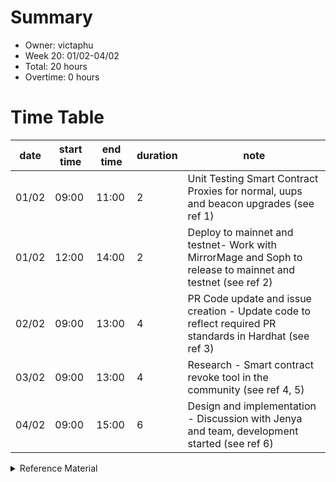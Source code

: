 # Summary
* Owner: victaphu
* Week 20: 01/02-04/02
* Total: 20 hours
* Overtime: 0 hours

# Time Table
| date  | start time  | end time | duration  |  note |
|---|---|---|---|---|
| 01/02 | 09:00 | 11:00 | 2 | Unit Testing Smart Contract Proxies for normal, uups and beacon upgrades (see ref 1) |
| 01/02 | 12:00 | 14:00 | 2 | Deploy to mainnet and testnet- Work with MirrorMage and Soph to release to mainnet and testnet (see ref 2) |
| 02/02 | 09:00 | 13:00 | 4 | PR Code update and issue creation - Update code to reflect required PR standards in Hardhat (see ref 3) |
| 03/02 | 09:00 | 13:00 | 4 | Research - Smart contract revoke tool in the community (see ref 4, 5)|
| 04/02 | 09:00 | 15:00 | 6 | Design and implementation - Discussion with Jenya and team, development started (see ref 6) |

<details>
  <summary>Reference Material </summary>
  
  1. [Testing and documentation for upgradeable contracts and verification](https://victa-kwok-wai-phu.gitbook.io/harmony-contract-verification-service/verifying-proxy-contracts/proxy-upgrade-pattern)
  2. [Deploy to mainnet and testnet](https://github.com/harmony-one/explorer-v2-frontend/pull/135)
  3. [PR Code hardhat-etherscan merge](https://github.com/NomicFoundation/hardhat/pull/2342)
  4. [Research Approval Revoke Research](https://github.com/DKValidator/hmyrevoke)
  5. [Research Approval Revoke Research](https://github.com/Severino/harmony-allowance)
  6. [Initial Development - Revoke Tool](https://github.com/victaphu/explorer-v2-frontend)
  
</details>
